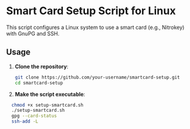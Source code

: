# Smart Card Setup Script for Linux

This script configures a Linux system to use a smart card (e.g., Nitrokey) with GnuPG and SSH.

## Usage

1. **Clone the repository**:
   ```bash
   git clone https://github.com/your-username/smartcard-setup.git
   cd smartcard-setup

2. **Make the script executable**:

  ```bash
    chmod +x setup-smartcard.sh
    ./setup-smartcard.sh
    gpg --card-status
    ssh-add -L
